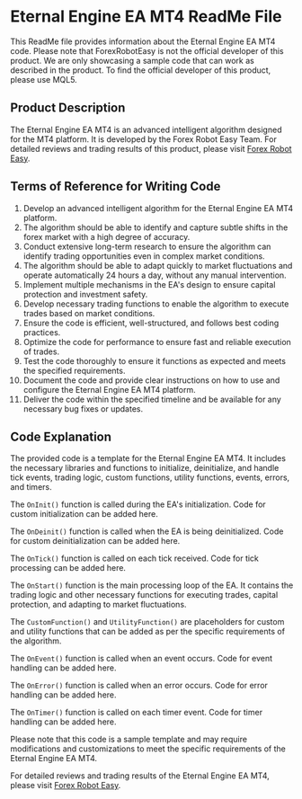 # Eternal Engine EA MT4 ReadMe File

This ReadMe file provides information about the Eternal Engine EA MT4 code. Please note that ForexRobotEasy is not the official developer of this product. We are only showcasing a sample code that can work as described in the product. To find the official developer of this product, please use MQL5.

## Product Description
The Eternal Engine EA MT4 is an advanced intelligent algorithm designed for the MT4 platform. It is developed by the Forex Robot Easy Team. For detailed reviews and trading results of this product, please visit [Forex Robot Easy](https://forexroboteasy.com/forex-robot-review/eternal-engine-ea-mt4-intelligent-forex-software-review/).

## Terms of Reference for Writing Code
1. Develop an advanced intelligent algorithm for the Eternal Engine EA MT4 platform.
2. The algorithm should be able to identify and capture subtle shifts in the forex market with a high degree of accuracy.
3. Conduct extensive long-term research to ensure the algorithm can identify trading opportunities even in complex market conditions.
4. The algorithm should be able to adapt quickly to market fluctuations and operate automatically 24 hours a day, without any manual intervention.
5. Implement multiple mechanisms in the EA's design to ensure capital protection and investment safety.
6. Develop necessary trading functions to enable the algorithm to execute trades based on market conditions.
7. Ensure the code is efficient, well-structured, and follows best coding practices.
8. Optimize the code for performance to ensure fast and reliable execution of trades.
9. Test the code thoroughly to ensure it functions as expected and meets the specified requirements.
10. Document the code and provide clear instructions on how to use and configure the Eternal Engine EA MT4 platform.
11. Deliver the code within the specified timeline and be available for any necessary bug fixes or updates.

## Code Explanation
The provided code is a template for the Eternal Engine EA MT4. It includes the necessary libraries and functions to initialize, deinitialize, and handle tick events, trading logic, custom functions, utility functions, events, errors, and timers.

The `OnInit()` function is called during the EA's initialization. Code for custom initialization can be added here.

The `OnDeinit()` function is called when the EA is being deinitialized. Code for custom deinitialization can be added here.

The `OnTick()` function is called on each tick received. Code for tick processing can be added here.

The `OnStart()` function is the main processing loop of the EA. It contains the trading logic and other necessary functions for executing trades, capital protection, and adapting to market fluctuations.

The `CustomFunction()` and `UtilityFunction()` are placeholders for custom and utility functions that can be added as per the specific requirements of the algorithm.

The `OnEvent()` function is called when an event occurs. Code for event handling can be added here.

The `OnError()` function is called when an error occurs. Code for error handling can be added here.

The `OnTimer()` function is called on each timer event. Code for timer handling can be added here.

Please note that this code is a sample template and may require modifications and customizations to meet the specific requirements of the Eternal Engine EA MT4.

For detailed reviews and trading results of the Eternal Engine EA MT4, please visit [Forex Robot Easy](https://forexroboteasy.com/forex-robot-review/eternal-engine-ea-mt4-intelligent-forex-software-review/).
